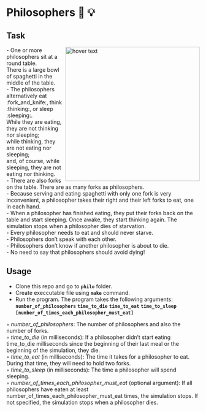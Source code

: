 # Philosophers :thinking: :bulb:

## Task
<img align="right" src="https://adit.io/imgs/dining_philosophers/at_the_table.png" width="350" title="hover text">
- One or more philosophers sit at a round table.<br>
There is a large bowl of spaghetti in the middle of the table.<br>
- The philosophers alternatively eat :fork_and_knife:, think :thinking:, or sleep :sleeping:.<br>
  While they are eating, they are not thinking nor sleeping;<br>
  while thinking, they are not eating nor sleeping;<br>
  and, of course, while sleeping, they are not eating nor thinking.<br>
- There are also forks on the table. There are as many forks as philosophers.<br>
- Because serving and eating spaghetti with only one fork is very inconvenient, a philosopher takes their right and their left forks to eat, one in each hand.<br>
- When a philosopher has finished eating, they put their forks back on the table and start sleeping. Once awake, they start thinking again. The simulation stops when
a philosopher dies of starvation.<br>
- Every philosopher needs to eat and should never starve.<br>
- Philosophers don’t speak with each other.<br>
- Philosophers don’t know if another philosopher is about to die.<br>
- No need to say that philosophers should avoid dying!<br>

## Usage
- Clone this repo and go to **`philo`** folder.
- Create execcutable file using **`make`** command.
- Run the program. The program takes the following arguments:
**`number_of_philosophers`** **`time_to_die`** **`time_to_eat`** **`time_to_sleep`** **`[number_of_times_each_philosopher_must_eat]`** 

◦ *number_of_philosophers*: The number of philosophers and also the number of forks.<br>
◦ *time_to_die* (in milliseconds): If a philosopher didn’t start eating time_to_die milliseconds since the beginning of their last meal or the beginning of the simulation, they die.<br>
◦ *time_to_eat* (in milliseconds): The time it takes for a philosopher to eat. During that time, they will need to hold two forks.<br>
◦ *time_to_sleep* (in milliseconds): The time a philosopher will spend sleeping.<br>
◦ *number_of_times_each_philosopher_must_eat* (optional argument): If all philosophers have eaten at least number_of_times_each_philosopher_must_eat times, the simulation stops. If not specified, the simulation stops when a
philosopher dies.<br>

